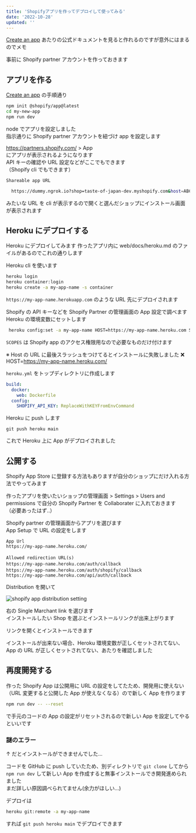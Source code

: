 ```yaml
---
title: 'Shopifyアプリを作ってデプロイして使ってみる'
date: '2022-10-28'
updated: ''
---
```


[Create an app](https://shopify.dev/apps/getting-started/create) あたりの公式ドキュメントを見ると作れるのですが意外にはまるのでメモ

事前に Shopify partner アカウントを作っておきます

## アプリを作る

[Create an app](https://shopify.dev/apps/getting-started/create) の手順通り

```bash
npm init @shopify/app@latest
cd my-new-app
npm run dev
```

node でアプリを設定しました  
指示通りに Shopify partner アカウントを紐づけ app を設定します

https://partners.shopify.com/ > App  
にアプリが表示されるようになります  
API キーの確認や URL 設定などがここでもできます  
（Shopify cli でもできます）

```bash
Shareable app URL

  https://dummy.ngrok.io?shop=taste-of-japan-dev.myshopify.com&host=ABCDEFG
```

みたいな URL を cli が表示するので開くと選んだショップにインストール画面が表示されます

## Heroku にデプロイする

Heroku にデプロイしてみます
作ったアプリ内に web/docs/heroku.md のファイルがあるのでこれの通りします

Heroku cli を使います

```bash
heroku login
heroku container:login
heroku create -a my-app-name -s container
```

`https://my-app-name.herokuapp.com` のような URL 先にデプロイされます

Shopify の API キーなどを Shopify Partner の管理画面の App 設定で調べます  
Heroku の環境変数にセットします

```bash
 heroku config:set -a my-app-name HOST=https://my-app-name.heroku.com SCOPES=read_orders,read_products SHOPIFY_API_KEY=dummy SHOPIFY_API_SECRET=dummy
```

`SCOPES` は Shopify app のアクセス権限用なので必要なものだけ付けます

※ Host の URL に最後スラッシュをつけてるとインストールに失敗しました ❌ HOST=https://my-app-name.heroku.com/

`heroku.yml` をトップディレクトリに作成します

```yml
build:
  docker:
    web: Dockerfile
  config:
    SHOPIFY_API_KEY: ReplaceWithKEYFromEnvCommand
```

Heroku に push します

```
git push heroku main
```

これで Heroku 上に App がデプロイされました

## 公開する

Shopify App Store に登録する方法もありますが自分のショップにだけ入れる方法でやってみます

作ったアプリを使いたいショップの管理画面 > Settings > Users and permissions で自分の Shopify Partner を Collaborater に入れておきます  
（必要あったはず..）

Shopify partner の管理画面からアプリを選びます  
App Setup で URL の設定をします

```text
App Url
https://my-app-name.heroku.com/

Allowed redirection URL(s)　　
https://my-app-name.heroku.com/auth/callback　　
https://my-app-name.heroku.com/auth/shopify/callback　　
https://my-app-name.heroku.com/api/auth/callback
```

Distribution を開いて

![shopify app distribution setting](/shopify-app-starter/shopify-distribution.webp)

右の Single Marchant link を選びます  
インストールしたい Shop を選ぶとインストールリンクが出来上がります

リンクを開くとインストールできます

インストールが出来ない場合、Heroku 環境変数が正しくセットされてない、App の URL が正しくセットされてない、あたりを確認しました

## 再度開発する

作った Shopify App は公開用に URL の設定をしてたため、開発用に使えない（URL 変更すると公開した App が使えなくなる）ので新しく App を作ります

```bash
npm run dev -- --reset
```

で手元のコードの App の設定がリセットされるので新しい App を設定してやるといいです

### 謎のエラー

↑ だとインストールができませんでした...

コードを GitHub に push していたため、別ディレクトリで `git clone` してから `npm run dev` して新しい App を作成すると無事インストールでき開発進められました  
まだ詳しい原因調べられてません(余力がほしい...)

デプロイは

```bash
heroku git:remote -a my-app-name
```

すれば `git push heroku main` でデプロイできます
